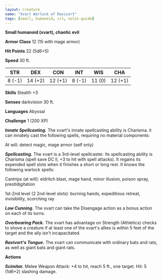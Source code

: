 ```yaml
---
layout: creature
name: "Xvart Warlock of Raxivort"
tags: [small, humanoid, cr1, volos-guide]
---
```


**Small humanoid (xvart), chaotic evil**

**Armor Class** 12 (15 with mage armor)

**Hit Points** 22 (5d6+5)

**Speed** 30 ft.

|   STR   |   DEX   |   CON   |   INT   |   WIS   |   CHA   |
|:-----:|:-----:|:-----:|:-----:|:-----:|:-----:|
| 8 (-1) | 14 (+2) | 12 (+1) | 8 (-1) | 11 (0) | 12 (+1) |

**Skills** Stealth +3

**Senses** darkvision 30 ft.

**Languages** Abyssal

**Challenge** 1 (200 XP)

***Innate Spellcasting.*** The xvart's innate spellcasting ability is Charisma. it can innately cast the following spells, requiring no material components:

At will: detect magic, mage armor (self only)

***Spellcasting.*** The xvart is a 3rd-level spellcaster. Its spellcasting ability is Charisma (spell save DC ll, +3 to hit with spell attacks). It regains its expended spell slots when it finishes a short or long rest. It knows the following warlock spells:

Cantrips (at will): eldritch blast, mage hand, minor illusion, poison spray, prestidigitation

1st-2nd level (2 2nd-level slots): burning hands, expeditious retreat, invisibility, scorching ray

***Low Cunning.*** The xvart can take the Disengage action as a bonus action on each of its turns.

***Overbearing Pack.*** The xvart has advantage on Strength (Athletics) checks to shove a creature if at least one of the xvart's allies is within 5 feet of the target and the ally isn't incapacitated.

***Raxivort's Tongue.*** The xvart can communicate with ordinary bats and rats, as well as giant bats and giant rats.

**Actions**

***Scimitar.*** Melee Weapon Attack: +4 to hit, reach 5 ft., one target. Hit: 5 (1d6+2) slashing damage.

